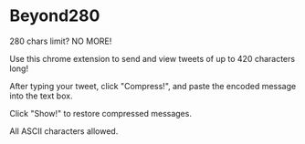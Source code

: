 # Beyond280
280 chars limit? NO MORE!

Use this chrome extension to send and view tweets of up to 420 characters long! 

After typing your tweet, click "Compress!", and paste the encoded message into the text box.

Click "Show!" to restore compressed messages.

All ASCII characters allowed.
